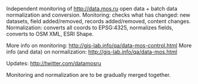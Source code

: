 Independent monitoring of http://data.mos.ru open data + batch data normalization and conversion. 
Monitoring: checks what has changed: new datasets, field added/removed, records added/removed, content changes.
Normalization: converts all coords to EPSG:4325, normalizes fields, converts to OSM XML, ESRI Shape.

More info on monitoring: http://gis-lab.info/qa/data-mos-control.html
More info (and data) on normalization: http://gis-lab.info/qa/data-mos.html

Updates: http://twitter.com/datamosru

Monitoring and normalization are to be gradually merged together.